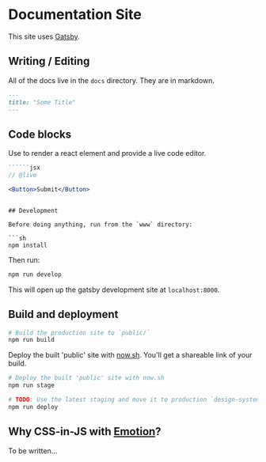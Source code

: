 # Documentation Site

This site uses [Gatsby](https://www.gatsbyjs.org/).

## Writing / Editing

All of the docs live in the `docs` directory. They are in markdown.

```md
---
title: "Some Title"
---
```

## Code blocks

Use to render a react element and provide a live code editor.

```jsx
``````jsx
// @live

<Button>Submit</Button>
``````
```

## Development

Before doing anything, run from the `www` directory:

```sh
npm install
```

Then run:

```sh
npm run develop
```

This will open up the gatsby development site at `localhost:8000`.

## Build and deployment

```sh
# Build the production site to `public/`
npm run build
```

Deploy the built 'public' site with [now.sh](https://zeit.co/now). You'll get a shareable link of your build.

```sh
# Deploy the built 'public' site with now.sh
npm run stage
```

```sh
# TODO: Use the latest staging and move it to production `design-system.lib.umich.edu`
npm run deploy
```

## Why CSS-in-JS with [Emotion](https://emotion.sh/)?

To be written...
